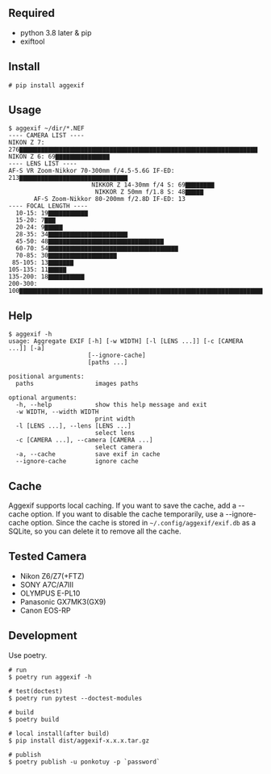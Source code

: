 ## Required
- python 3.8 later & pip
- exiftool

## Install
```
# pip install aggexif
```

## Usage
```
$ aggexif ~/dir/*.NEF
---- CAMERA LIST ----
NIKON Z 7: 276▇▇▇▇▇▇▇▇▇▇▇▇▇▇▇▇▇▇▇▇▇▇▇▇▇▇▇▇▇▇▇▇▇▇▇▇▇▇▇▇▇▇▇▇▇▇▇▇▇▇▇▇▇▇▇▇▇▇▇▇▇▇▇▇▇▇
NIKON Z 6: 69▇▇▇▇▇▇▇▇▇▇▇▇▇▇▇
---- LENS LIST ----
AF-S VR Zoom-Nikkor 70-300mm f/4.5-5.6G IF-ED: 213▇▇▇▇▇▇▇▇▇▇▇▇▇▇▇▇▇▇▇▇▇▇▇▇▇▇▇▇▇▇
                       NIKKOR Z 14-30mm f/4 S: 69▇▇▇▇▇▇▇▇
                        NIKKOR Z 50mm f/1.8 S: 48▇▇▇▇▇
       AF-S Zoom-Nikkor 80-200mm f/2.8D IF-ED: 13
---- FOCAL LENGTH ----
  10-15: 19▇▇▇▇▇▇▇▇▇▇▇
  15-20: 7▇▇▇
  20-24: 9▇▇▇▇▇
  28-35: 34▇▇▇▇▇▇▇▇▇▇▇▇▇▇▇▇▇▇▇▇▇▇
  45-50: 48▇▇▇▇▇▇▇▇▇▇▇▇▇▇▇▇▇▇▇▇▇▇▇▇▇▇▇▇▇▇▇▇
  60-70: 54▇▇▇▇▇▇▇▇▇▇▇▇▇▇▇▇▇▇▇▇▇▇▇▇▇▇▇▇▇▇▇▇▇▇▇▇
  70-85: 30▇▇▇▇▇▇▇▇▇▇▇▇▇▇▇▇▇▇▇
 85-105: 13▇▇▇▇▇▇▇
105-135: 11▇▇▇▇▇
135-200: 18▇▇▇▇▇▇▇▇▇▇
200-300: 100▇▇▇▇▇▇▇▇▇▇▇▇▇▇▇▇▇▇▇▇▇▇▇▇▇▇▇▇▇▇▇▇▇▇▇▇▇▇▇▇▇▇▇▇▇▇▇▇▇▇▇▇▇▇▇▇▇▇▇▇▇▇▇▇▇▇▇▇
```

## Help
```
$ aggexif -h
usage: Aggregate EXIF [-h] [-w WIDTH] [-l [LENS ...]] [-c [CAMERA ...]] [-a]
                      [--ignore-cache]
                      [paths ...]

positional arguments:
  paths                 images paths

optional arguments:
  -h, --help            show this help message and exit
  -w WIDTH, --width WIDTH
                        print width
  -l [LENS ...], --lens [LENS ...]
                        select lens
  -c [CAMERA ...], --camera [CAMERA ...]
                        select camera
  -a, --cache           save exif in cache
  --ignore-cache        ignore cache
```

## Cache
Aggexif supports local caching. If you want to save the cache, add a --cache option. If you want to disable the cache temporarily, use a --ignore-cache option. Since the cache is stored in `~/.config/aggexif/exif.db` as a SQLite, so you can delete it to remove all the cache.

## Tested Camera
- Nikon Z6/Z7(+FTZ)
- SONY A7C/A7III
- OLYMPUS E-PL10
- Panasonic GX7MK3(GX9)
- Canon EOS-RP

## Development
Use poetry.

```
# run
$ poetry run aggexif -h

# test(doctest)
$ poetry run pytest --doctest-modules

# build
$ poetry build

# local install(after build)
$ pip install dist/aggexif-x.x.x.tar.gz

# publish
$ poetry publish -u ponkotuy -p `password`
```
